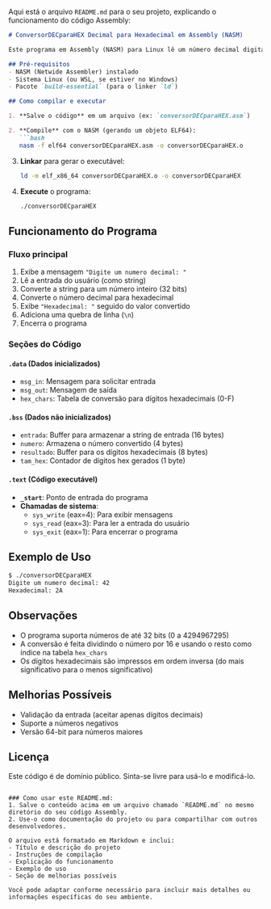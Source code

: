 Aqui está o arquivo `README.md` para o seu projeto, explicando o funcionamento do código Assembly:

```markdown
# ConversorDECparaHEX Decimal para Hexadecimal em Assembly (NASM)

Este programa em Assembly (NASM) para Linux lê um número decimal digitado pelo usuário, converte-o para hexadecimal e exibe o resultado na tela.

## Pré-requisitos
- NASM (Netwide Assembler) instalado
- Sistema Linux (ou WSL, se estiver no Windows)
- Pacote `build-essential` (para o linker `ld`)

## Como compilar e executar

1. **Salve o código** em um arquivo (ex: `conversorDECparaHEX.asm`)

2. **Compile** com o NASM (gerando um objeto ELF64):
   ```bash
   nasm -f elf64 conversorDECparaHEX.asm -o conversorDECparaHEX.o
   ```

3. **Linkar** para gerar o executável:
   ```bash
   ld -m elf_x86_64 conversorDECparaHEX.o -o conversorDECparaHEX
   ```

4. **Execute** o programa:
   ```bash
   ./conversorDECparaHEX
   ```

## Funcionamento do Programa

### Fluxo principal
1. Exibe a mensagem `"Digite um numero decimal: "`
2. Lê a entrada do usuário (como string)
3. Converte a string para um número inteiro (32 bits)
4. Converte o número decimal para hexadecimal
5. Exibe `"Hexadecimal: "` seguido do valor convertido
6. Adiciona uma quebra de linha (`\n`)
7. Encerra o programa

### Seções do Código

#### `.data` (Dados inicializados)
- `msg_in`: Mensagem para solicitar entrada
- `msg_out`: Mensagem de saída
- `hex_chars`: Tabela de conversão para dígitos hexadecimais (0-F)

#### `.bss` (Dados não inicializados)
- `entrada`: Buffer para armazenar a string de entrada (16 bytes)
- `numero`: Armazena o número convertido (4 bytes)
- `resultado`: Buffer para os dígitos hexadecimais (8 bytes)
- `tam_hex`: Contador de dígitos hex gerados (1 byte)

#### `.text` (Código executável)
- **`_start`**: Ponto de entrada do programa
- **Chamadas de sistema**:
  - `sys_write` (eax=4): Para exibir mensagens
  - `sys_read` (eax=3): Para ler a entrada do usuário
  - `sys_exit` (eax=1): Para encerrar o programa

## Exemplo de Uso
```bash
$ ./conversorDECparaHEX
Digite um numero decimal: 42
Hexadecimal: 2A
```

## Observações
- O programa suporta números de até 32 bits (0 a 4294967295)
- A conversão é feita dividindo o número por 16 e usando o resto como índice na tabela `hex_chars`
- Os dígitos hexadecimais são impressos em ordem inversa (do mais significativo para o menos significativo)

## Melhorias Possíveis
- Validação da entrada (aceitar apenas dígitos decimais)
- Suporte a números negativos
- Versão 64-bit para números maiores

## Licença
Este código é de domínio público. Sinta-se livre para usá-lo e modificá-lo.
```

### Como usar este README.md:
1. Salve o conteúdo acima em um arquivo chamado `README.md` no mesmo diretório do seu código Assembly.
2. Use-o como documentação do projeto ou para compartilhar com outros desenvolvedores.

O arquivo está formatado em Markdown e inclui:
- Título e descrição do projeto
- Instruções de compilação
- Explicação do funcionamento
- Exemplo de uso
- Seção de melhorias possíveis

Você pode adaptar conforme necessário para incluir mais detalhes ou informações específicas do seu ambiente.